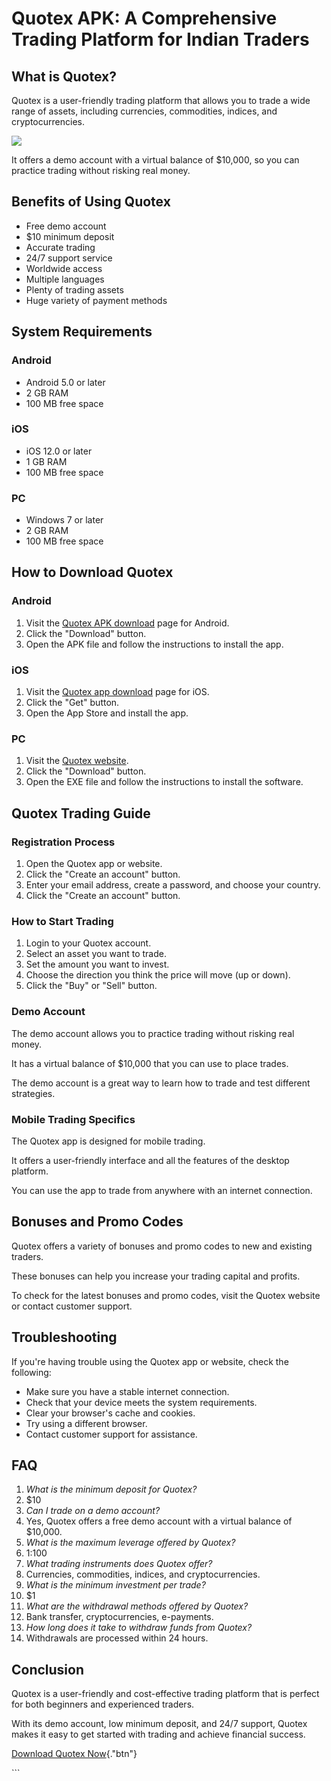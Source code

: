 # Quotex APK: A Comprehensive Trading Platform for Indian Traders

## What is Quotex?

Quotex is a user-friendly trading platform that allows you to trade a
wide range of assets, including currencies, commodities, indices, and
cryptocurrencies.

[![](https://static.quotex.io/files/1_en/300_250.jpg)](https://traff.sbs/brokerqxsignupf)

It offers a demo account with a virtual balance of \$10,000, so you can
practice trading without risking real money.

## Benefits of Using Quotex

-   Free demo account
-   \$10 minimum deposit
-   Accurate trading
-   24/7 support service
-   Worldwide access
-   Multiple languages
-   Plenty of trading assets
-   Huge variety of payment methods

## System Requirements

### Android

-   Android 5.0 or later
-   2 GB RAM
-   100 MB free space

### iOS

-   iOS 12.0 or later
-   1 GB RAM
-   100 MB free space

### PC

-   Windows 7 or later
-   2 GB RAM
-   100 MB free space

## How to Download Quotex

### Android

1.  Visit the [Quotex APK
    download](\%22https://traff.sbs/quotexonelink\%22) page for Android.
2.  Click the "Download" button.
3.  Open the APK file and follow the instructions to install the app.

### iOS

1.  Visit the [Quotex app
    download](\%22https://traff.sbs/quotexonelink\%22) page for iOS.
2.  Click the "Get" button.
3.  Open the App Store and install the app.

### PC

1.  Visit the [Quotex website](\%22https://traff.sbs/quotexonelink\%22).
2.  Click the "Download" button.
3.  Open the EXE file and follow the instructions to install the
    software.

## Quotex Trading Guide

### Registration Process

1.  Open the Quotex app or website.
2.  Click the "Create an account" button.
3.  Enter your email address, create a password, and choose your
    country.
4.  Click the "Create an account" button.

### How to Start Trading

1.  Login to your Quotex account.
2.  Select an asset you want to trade.
3.  Set the amount you want to invest.
4.  Choose the direction you think the price will move (up or down).
5.  Click the "Buy" or "Sell" button.

### Demo Account

The demo account allows you to practice trading without risking real
money.

It has a virtual balance of \$10,000 that you can use to place trades.

The demo account is a great way to learn how to trade and test different
strategies.

### Mobile Trading Specifics

The Quotex app is designed for mobile trading.

It offers a user-friendly interface and all the features of the desktop
platform.

You can use the app to trade from anywhere with an internet connection.

## Bonuses and Promo Codes

Quotex offers a variety of bonuses and promo codes to new and existing
traders.

These bonuses can help you increase your trading capital and profits.

To check for the latest bonuses and promo codes, visit the Quotex
website or contact customer support.

## Troubleshooting

If you\'re having trouble using the Quotex app or website, check the
following:

-   Make sure you have a stable internet connection.
-   Check that your device meets the system requirements.
-   Clear your browser\'s cache and cookies.
-   Try using a different browser.
-   Contact customer support for assistance.

## FAQ

1.  *What is the minimum deposit for Quotex?*
2.  \$10
3.  *Can I trade on a demo account?*
4.  Yes, Quotex offers a free demo account with a virtual balance of
    \$10,000.
5.  *What is the maximum leverage offered by Quotex?*
6.  1:100
7.  *What trading instruments does Quotex offer?*
8.  Currencies, commodities, indices, and cryptocurrencies.
9.  *What is the minimum investment per trade?*
10. \$1
11. *What are the withdrawal methods offered by Quotex?*
12. Bank transfer, cryptocurrencies, e-payments.
13. *How long does it take to withdraw funds from Quotex?*
14. Withdrawals are processed within 24 hours.

## Conclusion

Quotex is a user-friendly and cost-effective trading platform that is
perfect for both beginners and experienced traders.

With its demo account, low minimum deposit, and 24/7 support, Quotex
makes it easy to get started with trading and achieve financial success.

[Download Quotex
Now](\%22https://traff.sbs/quotexonelink\%22){."btn"}

\`\`\`

